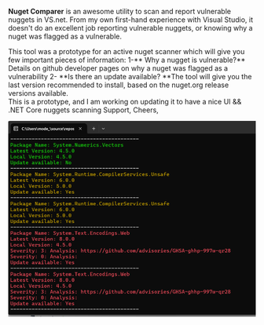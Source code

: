 **Nuget Comparer** is an awesome utility to scan and report vulnerable nuggets in VS.net.
From my own first-hand experience with Visual Studio, it doesn't do an excellent job reporting vulnerable nuggets, or knowing why a nuget was flagged as a vulnerable.

This tool was a prototype for an active nuget scanner which will give you few important pieces of information:
  1-** Why a nugget is vulnerable?** Details on github developer pages on why a nuget was flagged as a vulnerability
  2- **Is there an update available? **The tool will give you the last version recommended to install, based on the nuget.org release versions available.   
This is a prototype, and I am working on updating it to have a nice UI && .NET Core nuggets scanning Support, 
Cheers,

<img src="https://github.com/Maxlona/NugetComparer/blob/master/NugetComparer/Screenshot.png" />
